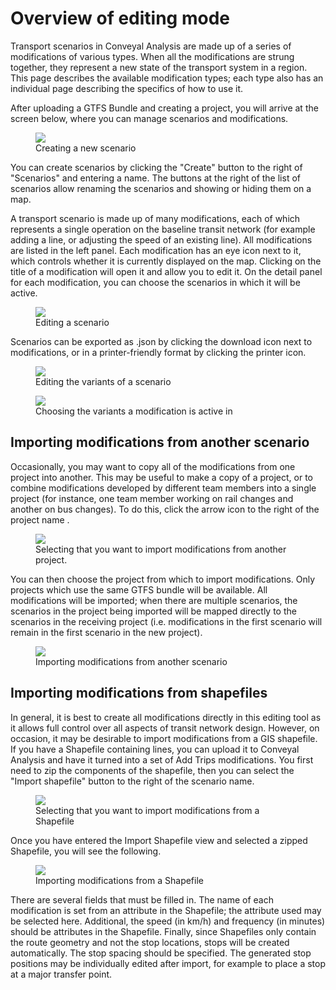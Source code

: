 # Overview of editing mode

Transport scenarios in Conveyal Analysis are made up of a series of modifications of various types. When all the modifications are strung together, they represent a new state of the transport system in a region. This page describes the available modification types; each type also has an individual page describing the specifics of how to use it.

After uploading a GTFS Bundle and creating a project, you will arrive at the screen below, where you can manage scenarios and modifications.

<figure>
  <img src="../img/create-scenario.png" />
  <figcaption>Creating a new scenario</figcaption>
</figure>

You can create scenarios by clicking the "Create" button to the right of "Scenarios" and entering a name. The buttons at the right of the list of scenarios allow renaming the scenarios and showing or hiding them on a map.

A transport scenario is made up of many modifications, each of which represents a single operation on the baseline transit network (for example adding a line, or adjusting the speed of an existing line). All modifications are listed in the left panel. Each modification has an eye icon next to it, which controls whether it is currently displayed on the map. Clicking on the title of a modification will open it and allow you to edit it.  On the detail panel for each modification, you can choose the scenarios in which it will be active.

<figure>
  <img src="../img/edit-scenario.png" />
  <figcaption>Editing a scenario</figcaption>
</figure>

Scenarios can be exported as .json by clicking the download icon next to modifications, or in a printer-friendly format by clicking the printer icon.

<figure>
  <img src="../img/variant-editor.png" />
  <figcaption>Editing the variants of a scenario</figcaption>
</figure>

<figure>
  <img src="../img/variant-chooser.png" />
  <figcaption>Choosing the variants a modification is active in</figcaption>
</figure>

## Importing modifications from another scenario

Occasionally, you may want to copy all of the modifications from one project into another. This may be useful to make a copy of a project, or to combine modifications developed by different team members into a single project (for instance, one team member working on rail changes and another on bus changes).
To do this, click the arrow icon to the right of the project name <i class="fa fa-upload"></i>.

<figure>
  <img src="../img/select-import-modifications.png" />
  <figcaption>Selecting that you want to import modifications from another project.</figcaption>
</figure>

You can then choose the project from which to import modifications. Only projects which use the same GTFS bundle will be available. All modifications will be imported; when there are multiple scenarios, the scenarios in the project being imported will be mapped directly to the scenarios in the receiving project (i.e. modifications in the first scenario will remain in the first scenario in the new project).

<figure>
  <img src="../img/import-modifications.png" />
  <figcaption>Importing modifications from another scenario</figcaption>
</figure>

## Importing modifications from shapefiles

In general, it is best to create all modifications directly in this editing tool as it allows full control over all aspects of transit network design. However, on occasion, it may be desirable to import modifications from a GIS shapefile. If you have a Shapefile containing lines, you can upload it to Conveyal Analysis and have it turned into a set of Add Trips modifications. You first need to zip the components of the shapefile, then you can select the "Import shapefile" <i class="fa fa-globe"></i> button to the right of the scenario name.

<figure>
  <img src="../img/select-import-modifications-from-shapefile.png" />
  <figcaption>Selecting that you want to import modifications from a Shapefile</figcaption>
</figure>

Once you have entered the Import Shapefile view and selected a zipped Shapefile, you will see the following.

<figure>
  <img src="../img/import-modifications-from-shapefile.png"/>
  <figcaption>Importing modifications from a Shapefile</figcaption>
</figure>

There are several fields that must be filled in. The name of each modification is set from an attribute in the Shapefile; the attribute used may be selected here. Additional, the speed (in km/h) and frequency (in minutes) should be attributes in the Shapefile. Finally, since Shapefiles only contain the route geometry and not the stop locations, stops will be created automatically. The stop spacing should be specified. The generated stop positions may be individually edited after import, for example to place a stop at a major transfer point.
